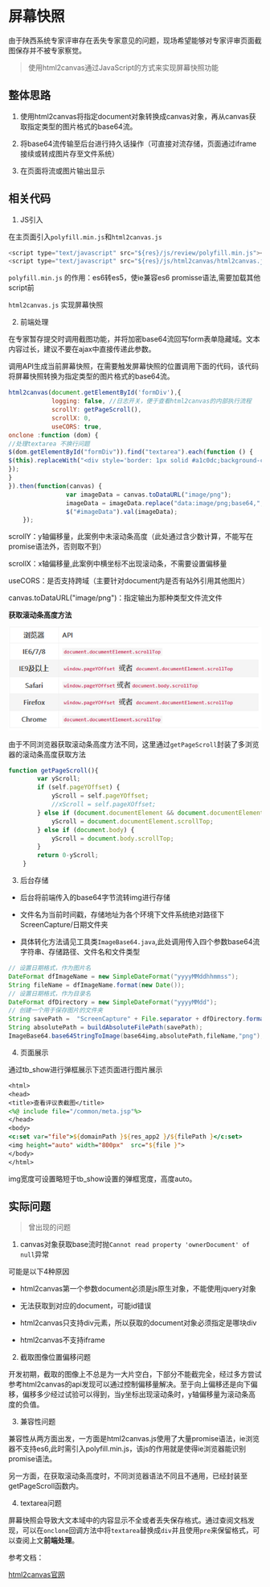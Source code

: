 # 屏幕快照

由于陕西系统专家评审存在丢失专家意见的问题，现场希望能够对专家评审页面截图保存并不被专家察觉。

> 使用html2canvas通过JavaScript的方式来实现屏幕快照功能


##  整体思路

1. 使用html2canvas将指定document对象转换成canvas对象，再从canvas获取指定类型的图片格式的base64流。

2. 将base64流传输至后台进行持久话操作（可直接对流存储，页面通过iframe接续或转成图片存至文件系统）

3. 在页面将流或图片输出显示

##  相关代码 

1. JS引入

在主页面引入`polyfill.min.js`和`html2canvas.js`

~~~ javascript
<script type="text/javascript" src="${res}/js/review/polyfill.min.js"></script>
<script type="text/javascript" src="${res}/js/html2canvas/html2canvas.js"></script>
~~~

`polyfill.min.js` 的作用：es6转es5，使ie兼容es6 promisse语法,需要加载其他script前

`html2canvas.js` 实现屏幕快照

2. 前端处理

在专家暂存提交时调用截图功能，并将加密base64流回写form表单隐藏域。文本内容过长，建议不要在ajax中直接传递此参数。

调用API生成当前屏幕快照，在需要触发屏幕快照的位置调用下面的代码，该代码将屏幕快照转换为指定类型的图片格式的base64流。

~~~ javascript
html2canvas(document.getElementById('formDiv'),{
			logging: false, //日志开关，便于查看html2canvas的内部执行流程
			scrollY: getPageScroll(),
			scrollX: 0,
			useCORS: true,
onclone :function (dom) {
//处理textarea 不换行问题
$(dom.getElementById("formDiv")).find("textarea").each(function () {
$(this).replaceWith("<div style='border: 1px solid #a1c0dc;background-color: #FFF;'><pre>"+$(this).val()+"</pre></div>");
});
}
}).then(function(canvas) {
				var imageData = canvas.toDataURL("image/png");
				imageData = imageData.replace("data:image/png;base64,", "");
				$("#imageData").val(imageData);
	});
~~~


 scrollY：y轴偏移量，此案例中未滚动条高度（此处通过含少数计算，不能写在promise语法外，否则取不到）

 scrollX：x轴偏移量,此案例中横坐标不出现滚动条，不需要设置偏移量

 useCORS：是否支持跨域（主要针对document内是否有站外引用其他图片）

 canvas.toDataURL("image/png")：指定输出为那种类型文件流文件

 **获取滚动条高度方法**

![html2canvas截图功能（专家评审表页面截图应用](images/img_4.png)

由于不同浏览器获取滚动条高度方法不同，这里通过`getPageScroll`封装了多浏览器的滚动条高度获取方法

~~~ javascript
function getPageScroll(){
		var yScroll;
		if (self.pageYOffset) {
			yScroll = self.pageYOffset;
			//xScroll = self.pageXOffset;
		} else if (document.documentElement && document.documentElement.scrollTop){
			yScroll = document.documentElement.scrollTop;
		} else if (document.body) {
			yScroll = document.body.scrollTop;
		}
		return 0-yScroll;
	}
~~~

3. 后台存储

- 后台将前端传入的base64字节流转img进行存储

- 文件名为当前时间戳，存储地址为各个环境下文件系统绝对路径下ScreenCapture/日期文件夹

- 具体转化方法请见工具类`ImageBase64.java`,此处调用传入四个参数base64流字符串、存储路径、文件名和文件类型

~~~ java
// 设置日期格式，作为图片名
DateFormat dfImageName = new SimpleDateFormat("yyyyMMddhhmmss");
String fileName = dfImageName.format(new Date());
// 设置日期格式，作为目录名
DateFormat dfDirectory = new SimpleDateFormat("yyyyMMdd");
// 创建一个用于保存图片的文件夹
String savePath =  "ScreenCapture" + File.separator + dfDirectory.format(new Date());
String absolutePath = buildAbsoluteFilePath(savePath);
ImageBase64.base64StringToImage(base64img,absolutePath,fileName,"png");
~~~

4. 页面展示

通过tb_show进行弹框展示下述页面进行图片展示

~~~ jsp
<html>
<head>
<title>查看评议表截图</title>
<%@ include file="/common/meta.jsp"%>
</head>
<body>
<c:set var="file">${domainPath }${res_app2 }/${filePath }</c:set>
<img height="auto" width="800px"  src="${file }">
</body>
</html>
~~~

img宽度可设置略短于tb_show设置的弹框宽度，高度auto。

## 实际问题

> 曾出现的问题

1. canvas对象获取base流时抛`Cannot read property 'ownerDocument' of null`异常 

可能是以下4种原因

- html2canvas第一个参数document必须是js原生对象，不能使用jquery对象

- 无法获取到对应的document，可能id错误

- html2canvas只支持div元素，所以获取的document对象必须指定是哪块div

- html2canvas不支持iframe


2. 截取图像位置偏移问题

开发初期，截取的图像上不总是为一大片空白，下部分不能截完全，经过多方尝试参考html2canvas的api发现可以通过控制偏移量解决。至于向上偏移还是向下偏移，偏移多少经过试验可以得到，当y坐标出现滚动条时，y轴偏移量为滚动条高度的负值。

3. 兼容性问题

兼容性从两方面出发，一方面是html2canvas.js使用了大量promise语法，ie浏览器不支持es6,此时需引入polyfill.min.js，该js的作用就是使得ie浏览器能识别promise语法。

另一方面，在获取滚动条高度时，不同浏览器语法不同且不通用，已经封装至getPageScroll函数内。
	 
4. textarea问题
	
屏幕快照会导致大文本域中的内容显示不全或者丢失保存格式。通过查阅文档发现，可以在`onclone`回调方法中将`textarea`替换成`div`并且使用`pre`来保留格式，可以查阅上文**前端处理**。

 
 
参考文档：
 
[html2canvas官网](http://html2canvas.hertzen.com/)